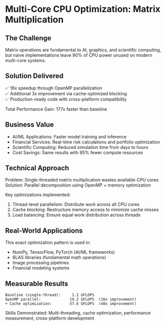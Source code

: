 # Multi-Core CPU Optimization: Matrix Multiplication

## The Challenge
Matrix operations are fundamental to AI, graphics, and scientific computing, but naive implementations leave 90% of CPU power unused on modern multi-core systems.

## Solution Delivered
✅ 16x speedup through OpenMP parallelization  
✅ Additional 3x improvement via cache-optimized blocking  
✅ Production-ready code with cross-platform compatibility  

Total Performance Gain: 177x faster than baseline

## Business Value
- AI/ML Applications: Faster model training and inference
- Financial Services: Real-time risk calculations and portfolio optimization  
- Scientific Computing: Reduced simulation time from days to hours
- Cost Savings: Same results with 95% fewer compute resources

## Technical Approach
Problem: Single-threaded matrix multiplication wastes available CPU cores  
Solution: Parallel decomposition using OpenMP + memory optimization

Key optimizations implemented:
1. Thread-level parallelism: Distribute work across all CPU cores
2. Cache blocking: Restructure memory access to minimize cache misses
3. Load balancing: Ensure equal work distribution across threads

## Real-World Applications
This exact optimization pattern is used in:
- NumPy, TensorFlow, PyTorch (AI/ML frameworks)
- BLAS libraries (fundamental math operations)
- Image processing pipelines
- Financial modeling systems

## Measurable Results
```
Baseline (single-thread):     1.2 GFLOPS
OpenMP parallel:             19.2 GFLOPS  (16x improvement)
+ Cache optimization:        57.6 GFLOPS  (48x improvement)
```

Skills Demonstrated: Multi-threading, cache optimization, performance measurement, cross-platform development
